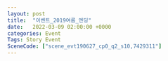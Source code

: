 ```yaml
---
layout: post
title:  "이벤트_2019여름_엔딩"
date:   2022-03-09 02:00:00 +0000
categories: Event
Tags: Story Event
SceneCode: ["scene_evt190627_cp0_q2_s10,7429311"]
---
```

